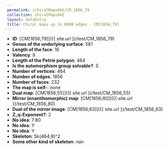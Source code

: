 ```yaml
--- 
 permalink: /chiralMaps6kE/CM_1856_79 
 collection: chiralMaps6kE
 layout: dataEntry
 title: Chiral maps up to 6000 edges - CM[1856;79]
---
```


- **ID**: [CM[1856;79]]({{ site.url }}/test/CM_1856_79)
- **Genus of the underlying surface**: 581
- **Length of the face**: 16
- **Valency**: 8
- **Length of the Petrie polygon**: 464
- **Is the automorphism group solvable?**: S
- **Number of vertices**: 464
- **Number of edges**: 1856
- **Number of faces**: 232
- **The map is self-**: none
- **Dual map**: [CM[1856;55]]({{ site.url }}/test/CM_1856_55)
- **Mirror (enantihomorphic) map**: [CM[1856;80]]({{ site.url }}/test/CM_1856_80)
- **Dual of the mirror image**: [CM[1856;63]]({{ site.url }}/test/CM_1856_63)
- **Z_q-Exponent?**: 2
- **No idea**:  7:80
- **No idea**: Y
- **No idea**: Y
- **Skeleton**: Sk(464;8)^2
- **Some other kind of skeleton**: nan
